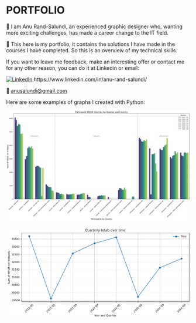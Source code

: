 # PORTFOLIO

👋 I am Anu Rand-Salundi, 
an experienced graphic designer who, wanting more exciting challenges, has made a career change to the IT field. 

💼 This here is my portfolio, it contains the solutions I have made in the courses I have completed. So this is an overview of my technical skills.

If you want to leave me feedback, make an interesting offer or contact me for any other reason, you can do it at Linkedin or email: 

  <a href="https://www.linkedin.com/in/anu-rand-salundi/">
    <img src="https://upload.wikimedia.org/wikipedia/commons/c/ca/LinkedIn_logo_initials.png" alt="LinkedIn" width="16">
  </a>  https://www.linkedin.com/in/anu-rand-salundi/

:email: anusalundi@gmail.com

Here are some examples of graphs I created with Python:

![Nasdaq Data Bar Plot table](https://github.com/anusalundi/portfolio/blob/main/Data%20Analysis/Nasdaq1.png)

![Nasdaq Data Line Chart](https://github.com/anusalundi/portfolio/blob/main/Data%20Analysis/Nasdaq2.png)
